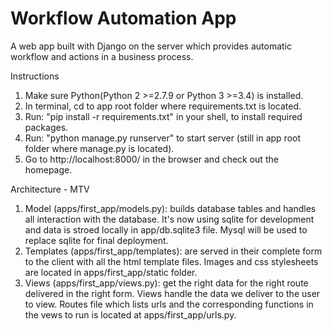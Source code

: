 # Workflow Automation App
A web app built with Django on the server which provides automatic workflow and actions in a business process.

Instructions

1. Make sure Python(Python 2 >=2.7.9 or Python 3 >=3.4) is installed.
2. In terminal, cd to app root folder where requirements.txt is located.
3. Run: "pip install -r requirements.txt" in your shell, to install required packages.
4. Run: "python manage.py runserver" to start server (still in app root folder where manage.py is located).
5. Go to http://localhost:8000/ in the browser and check out the homepage.

Architecture - MTV

1. Model (apps/first_app/models.py): builds database tables and handles all interaction with the database. It's now using sqlite for development and data is stroed locally in app/db.sqlite3 file. Mysql will be used to replace sqlite for final deployment. 
2. Templates (apps/first_app/templates): are served in their complete form to the client with all the html template files. Images and css stylesheets are located in apps/first_app/static folder.
3. Views (apps/first_app/views.py): get the right data for the right route delivered in the right form. Views handle the data we deliver to the user to view. Routes file which lists urls and the corresponding functions in the vews to run is located at apps/first_app/urls.py.



